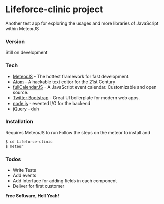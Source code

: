 # Lifeforce-clinic project

Another test app for exploring the usages and more libraries of JavaScript within MeteorJS


### Version
 Still on development

### Tech
* [MeteorJS] - The hottest framework for fast development.
* [Atom] - A hackable text editor for the 21st Century
* [fullCalendarJS] - A JavaScript event calendar. Customizable and open source.
* [Twitter Bootstrap] - Great UI boilerplate for modern web apps.
* [node.js] - evented I/O for the backend
* [jQuery] - duh

### Installation

Requires MeteorJS to run
Follow the steps on the meteor to install and

``` sh
$ cd Lifeforce-clinic
$ meteor
```

### Todos

 - Write Tests
 - Add events
 - Add Interface for adding fields in each component
 - Deliver for first customer

**Free Software, Hell Yeah!**

[//]: # (These are reference links used in the body of this note and get stripped out when the markdown processor does its job. There is no need to format nicely because it shouldn't be seen. Thanks SO - http://stackoverflow.com/questions/4823468/store-comments-in-markdown-syntax)

   [Atom]: <http://www.atom.io>
   [node.js]: <http://nodejs.org>
   [Twitter Bootstrap]: <http://twitter.github.com/bootstrap/>
   [jQuery]: <http://jquery.com>
   [MeteorJS]: <https://www.meteor.com/>
   [fullCalendarJS]: <http://fullcalendar.io/>
